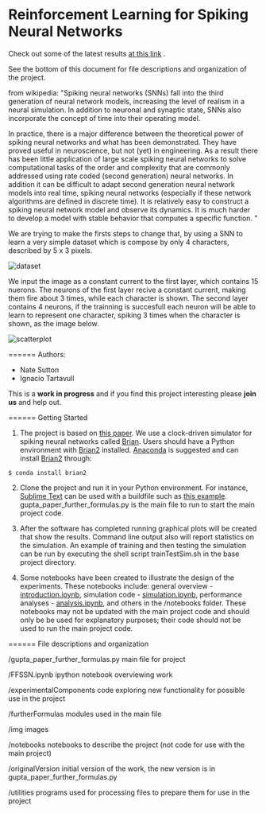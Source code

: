 Reinforcement Learning for Spiking Neural Networks
======
Check out some of the latest results [at this link](https://nsutton.com/reinforcement-learning-using-spiking-neural-networks/) .

See the bottom of this document for file descriptions and organization of the project.

from wikipedia: "Spiking neural networks (SNNs) fall into the third generation of neural network models,
increasing the level of realism in a neural simulation. 
In addition to neuronal and synaptic state, SNNs also incorporate the concept of time into their operating model.

In practice, there is a major difference between the theoretical power of spiking neural networks and what has been demonstrated. 
They have proved useful in neuroscience, but not (yet) in engineering. As a result there has been little application of large scale 
spiking neural networks to solve computational tasks of the order and complexity that are commonly addressed 
using rate coded (second generation) neural networks. In addition it can be difficult to adapt second generation 
neural network models into real time, spiking neural networks (especially if these network algorithms are defined in 
discrete time). It is relatively easy to construct a spiking neural network model and observe its dynamics.
It is much harder to develop a model with stable behavior that computes a specific function.
"

We are trying to make the firsts steps to change that, by using a SNN to learn a very simple dataset which is compose 
by only 4 characters, described by 5 x 3 pixels.

![dataset](https://raw.githubusercontent.com/tartavull/snn-rl/master/img/readme_1.png)

We input the image as a constant current to the first layer, which contains 15 nuerons. The neurons of the first layer recive a constant current, making them fire about 3 times, while each character is shown.
The second layer contains 4 neurons, if the trainning is succesfull each neuron will be able to learn to represent one character,
spiking 3 times when the character is shown, as the image below.

![scatterplot](https://raw.githubusercontent.com/tartavull/snn-rl/master/img/readme_2.png)

======
Authors:  
* Nate Sutton
* Ignacio Tartavull

This is a **work in progress** and if you find this project interesting please **join us** and help out.

======
Getting Started

1. The project is based on [this paper](https://ieeexplore.ieee.org/document/4370930). We use a clock-driven simulator for spiking neural networks called [Brian](http://briansimulator.org/).
Users should have a Python environment with [Brian2](http://brian2.readthedocs.io/en/stable/introduction/install.html) installed. [Anaconda](https://conda.io/docs/user-guide/install/index.html) is suggested and can install [Brian2](http://brian2.readthedocs.io/en/stable/introduction/install.html) through:
```
$ conda install brian2
```

2. Clone the project and run it in your Python environment. For instance, [Sublime Text](https://www.sublimetext.com/) can be used with a buildfile such as [this example](https://github.com/tartavull/snn-rl/blob/master/utilities/python_snnrl.sublime-build). gupta_paper_further_formulas.py is the main file to run to start the main project code.

3. After the software has completed running graphical plots will be created that show the results. Command line output also will report statistics on the simulation. An example of training and then testing the simulation can be run by executing the shell script trainTestSim.sh in the base project directory.

4. Some notebooks have been created to illustrate the design of the experiments. These notebooks include: general overview - [introduction.ipynb](http://nbviewer.jupyter.org/github/tartavull/snn-rl/blob/master/notebooks/introduction.ipynb), simulation code - [simulation.ipynb](https://github.com/tartavull/snn-rl/blob/master/notebooks/simulation.ipynb), performance analyses - [analysis.ipynb](http://nbviewer.jupyter.org/github/tartavull/snn-rl/blob/master/notebooks/analysis.ipynb), and others in the /notebooks folder. These notebooks may not be updated with the main project code and should only be be used for explanatory purposes; their code should not be used to run the main project code.

======
File descriptions and organization

/gupta_paper_further_formulas.py main file for project

/FFSSN.ipynb ipython notebook overviewing work

/experimentalComponents code exploring new functionality for possible use in the project

/furtherFormulas modules used in the main file

/img images

/notebooks notebooks to describe the project (not code for use with the main project)

/originalVersion initial version of the work, the new version is in gupta_paper_further_formulas.py 

/utilities programs used for processing files to prepare them for use in the project
